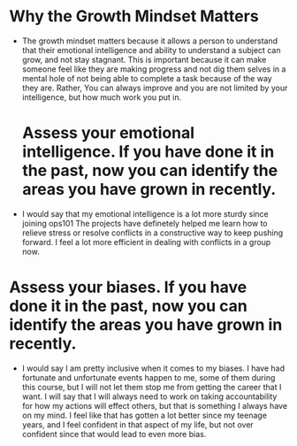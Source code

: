 # Why the Growth Mindset Matters
- The growth mindset matters because it allows a person to understand that their emotional intelligence and ability to understand a subject can grow, and not stay stagnant. This is important because it can make someone feel like they are making progress and not dig them selves in a mental hole of not being able to complete a task because of the way they are. Rather, You can always improve and you are not limited by your intelligence, but how much work you put in.
  # Assess your emotional intelligence. If you have done it in the past, now you can identify the areas you have grown in recently.
 - I would say that my emotional intelligence is a lot more sturdy since joining ops101 The projects have definetely helped me learn how to relieve stress or resolve conflicts in a constructive way to keep pushing forward. I feel a lot more efficient in dealing with conflicts in a group now.

# Assess your biases. If you have done it in the past, now you can identify the areas you have grown in recently.
- I would say I am pretty inclusive when it comes to my biases. I have had fortunate and unfortunate events happen to me, some of them during this course, but I will not let them stop me from getting the career that I want. I will say that I will always need to work on taking accountability for how my actions will effect others, but that is something I always have on my mind. I feel like that has gotten a lot better since my teenage years, and I feel confident in that aspect of my life, but not over confident since that would lead to even more bias. 
    
